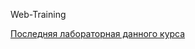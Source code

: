 Web-Training

[Последняя лабораторная данного курса](https://github.com/SuperZloyUser/Web-training-Lab14-angular-)
